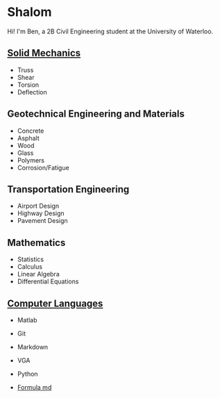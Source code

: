 # Shalom

Hi! I'm Ben, a 2B Civil Engineering student at the University of Waterloo.

## [Solid Mechanics](Mechanics.md)

- Truss
- Shear
- Torsion
- Deflection

## Geotechnical Engineering and Materials

- Concrete
- Asphalt
- Wood
- Glass
- Polymers
- Corrosion/Fatigue

## Transportation Engineering

- Airport Design
- Highway Design
- Pavement Design

## Mathematics

- Statistics
- Calculus
- Linear Algebra
- Differential Equations

## [Computer Languages](Computer-Languages.md)

- Matlab
- Git
- Markdown
- VGA
- Python

- [Formula md](formulas.html)
  